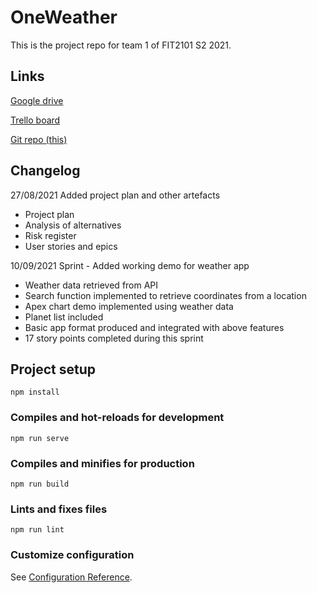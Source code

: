 # OneWeather

This is the project repo for team 1 of FIT2101 S2 2021.

## Links

[Google drive](https://drive.google.com/drive/u/1/folders/0AE06mPfab3N6Uk9PVA)

[Trello board](https://trello.com/b/bZ4LVjBQ/oneweather)

[Git repo (this)](https://git.infotech.monash.edu/fit2101-s2-2021-projects/jcla0016)

## Changelog

27/08/2021 Added project plan and other artefacts
- Project plan
- Analysis of alternatives
- Risk register
- User stories and epics

10/09/2021 Sprint - Added working demo for weather app
- Weather data retrieved from API
- Search function implemented to retrieve coordinates from a location
- Apex chart demo implemented using weather data
- Planet list included
- Basic app format produced and integrated with above features
- 17 story points completed during this sprint

## Project setup
```
npm install
```

### Compiles and hot-reloads for development
```
npm run serve
```

### Compiles and minifies for production
```
npm run build
```

### Lints and fixes files
```
npm run lint
```

### Customize configuration
See [Configuration Reference](https://cli.vuejs.org/config/).

